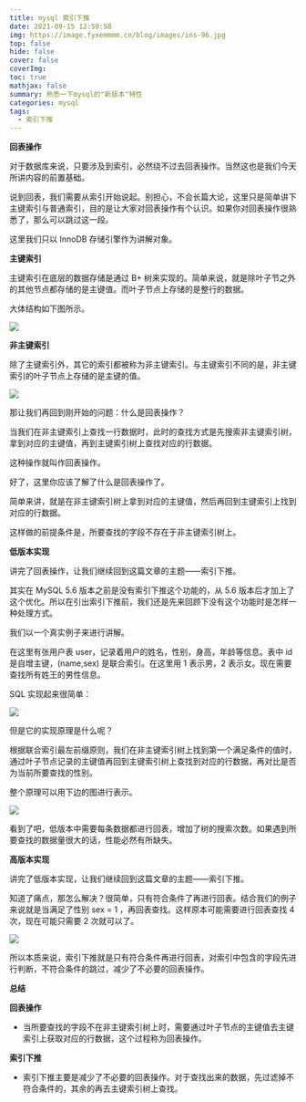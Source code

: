 ```yaml
---
title: mysql 索引下推
date: 2021-09-15 12:59:58
img: https://image.fyxemmmm.cn/blog/images/ins-96.jpg
top: false
hide: false
cover: false
coverImg: 
toc: true
mathjax: false
summary: 熟悉一下mysql的"新版本"特性
categories: mysql
tags:
  - 索引下推
---
```


**回表操作**



对于数据库来说，只要涉及到索引，必然绕不过去回表操作。当然这也是我们今天所讲内容的前置基础。



说到回表，我们需要从索引开始说起。别担心，不会长篇大论，这里只是简单讲下主键索引与普通索引，目的是让大家对回表操作有个认识。如果你对回表操作很熟悉了，那么可以跳过这一段。



这里我们只以 InnoDB 存储引擎作为讲解对象。



**主键索引**



主键索引在底层的数据存储是通过 B+ 树来实现的。简单来说，就是除叶子节之外的其他节点都存储的是主键值。而叶子节点上存储的是整行的数据。



大体结构如下图所示。



![](https://image.fyxemmmm.cn/blog/images/syxt-2.jpg)



**非主键索引**



除了主键索引外，其它的索引都被称为非主键索引。与主键索引不同的是，非主键索引的叶子节点上存储的是主键的值。



![](https://image.fyxemmmm.cn/blog/images/syxt-3.jpg)





那让我们再回到刚开始的问题：什么是回表操作？



当我们在非主键索引上查找一行数据时，此时的查找方式是先搜索非主键索引树，拿到对应的主键值，再到主键索引树上查找对应的行数据。



这种操作就叫作回表操作。



好了，这里你应该了解了什么是回表操作了。



简单来讲，就是在非主键索引树上拿到对应的主键值，然后再回到主键索引上找到对应的行数据。



这样做的前提条件是，所要查找的字段不存在于非主键索引树上。









**低版本实现**



讲完了回表操作，让我们继续回到这篇文章的主题——索引下推。



其实在 MySQL 5.6 版本之前是没有索引下推这个功能的，从 5.6 版本后才加上了这个优化。所以在引出索引下推前，我们还是先来回顾下没有这个功能时是怎样一种处理方式。



我们以一个真实例子来进行讲解。



在这里有张用户表 user，记录着用户的姓名，性别，身高，年龄等信息。表中 id 是自增主键，(name,sex) 是联合索引。在这里用 1 表示男，2 表示女。现在需要查找所有姓王的男性信息。



SQL 实现起来很简单：



![](https://image.fyxemmmm.cn/blog/images/syxt-4.jpg)



但是它的实现原理是什么呢？



根据联合索引最左前缀原则，我们在非主键索引树上找到第一个满足条件的值时，通过叶子节点记录的主键值再回到主键索引树上查找到对应的行数据，再对比是否为当前所要查找的性别。



整个原理可以用下边的图进行表示。



![](https://image.fyxemmmm.cn/blog/images/syxt-5.jpg)



看到了吧，低版本中需要每条数据都进行回表，增加了树的搜索次数。如果遇到所要查找的数据量很大的话，性能必然有所缺失。



**高版本实现**

讲完了低版本实现，让我们继续回到这篇文章的主题——索引下推。



知道了痛点，那怎么解决？很简单，只有符合条件了再进行回表。结合我们的例子来说就是当满足了性别 sex = 1 ，再回表查找。这样原本可能需要进行回表查找 4 次，现在可能只需要 2 次就可以了。



![](https://image.fyxemmmm.cn/blog/images/syxt-6.jpg)



所以本质来说，索引下推就是只有符合条件再进行回表，对索引中包含的字段先进行判断，不符合条件的跳过，减少了不必要的回表操作。



**总结**



**回表操作**

- 当所要查找的字段不在非主键索引树上时，需要通过叶子节点的主键值去主键索引上获取对应的行数据，这个过程称为回表操作。



**索引下推**

- 索引下推主要是减少了不必要的回表操作。对于查找出来的数据，先过滤掉不符合条件的，其余的再去主键索引树上查找。